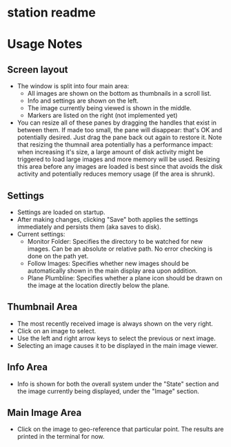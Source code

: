 station readme
=================

Usage Notes
===========
Screen layout
-------------
* The window is split into four main area:
    * All images are shown on the bottom as thumbnails in a scroll list.
    * Info and settings are shown on the left.
    * The image currently being viewed is shown in the middle.
    * Markers are listed on the right (not implemented yet)
* You can resize all of these panes by dragging the handles that exist in between them. If made too small, the pane will disappear: that's OK and potentially desired. Just drag the pane back out again to restore it. Note that resizing the thumnail area potentially has a performance impact: when increasing it's size, a large amount of disk activity might be triggered to load large images and more memory will be used. Resizing this area before any images are loaded is best since that avoids the disk activity and potentially reduces memory usage (if the area is shrunk).

Settings
--------
* Settings are loaded on startup.
* After making changes, clicking "Save" both applies the settings immediately and persists them (aka saves to disk).
* Current settings:
    * Monitor Folder: Specifies the directory to be watched for new images. Can be an absolute or relative path. No error checking is done on the path yet.
    * Follow Images: Specifies whether new images should be automatically shown in the main display area upon addition.
    * Plane Plumbline: Specifies whether a plane icon should be drawn on the image at the location directly below the plane.

Thumbnail Area
--------------
* The most recently received image is always shown on the very right.
* Click on an image to select.
* Use the left and right arrow keys to select the previous or next image.
* Selecting an image causes it to be displayed in the main image viewer.

Info Area
---------
* Info is shown for both the overall system under the "State" section and the image currently being displayed, under the "Image" section.

Main Image Area
---------------
* Click on the image to geo-reference that particular point. The results are printed in the terminal for now.
